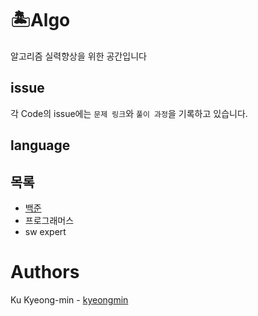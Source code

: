 # 🏝Algo
알고리즘 실력향상을 위한 공간입니다

## issue
각 Code의 issue에는 `문제 링크`와 `풀이 과정`을 기록하고 있습니다.

## language

## 목록
- [백준]()
- 프로그래머스
- sw expert

# Authors
Ku Kyeong-min - [kyeongmin]()
